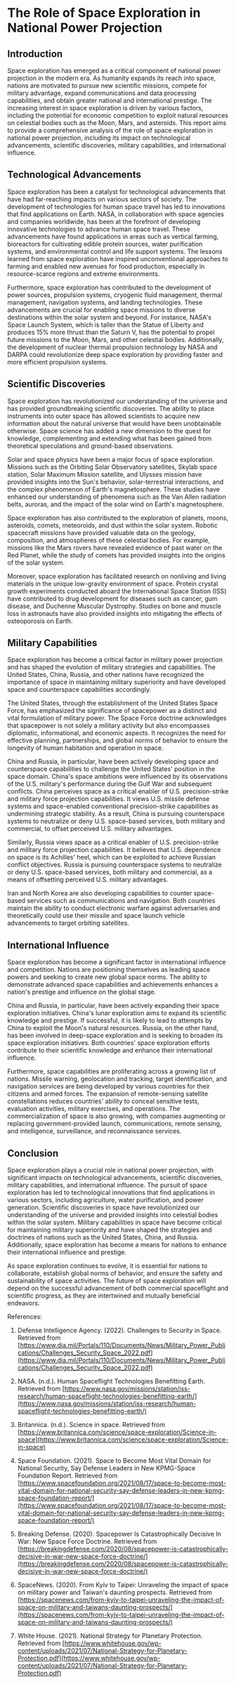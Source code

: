 # The Role of Space Exploration in National Power Projection

## Introduction

Space exploration has emerged as a critical component of national power projection in the modern era. As humanity expands its reach into space, nations are motivated to pursue new scientific missions, compete for military advantage, expand communications and data processing capabilities, and obtain greater national and international prestige. The increasing interest in space exploration is driven by various factors, including the potential for economic competition to exploit natural resources on celestial bodies such as the Moon, Mars, and asteroids. This report aims to provide a comprehensive analysis of the role of space exploration in national power projection, including its impact on technological advancements, scientific discoveries, military capabilities, and international influence.

## Technological Advancements

Space exploration has been a catalyst for technological advancements that have had far-reaching impacts on various sectors of society. The development of technologies for human space travel has led to innovations that find applications on Earth. NASA, in collaboration with space agencies and companies worldwide, has been at the forefront of developing innovative technologies to advance human space travel. These advancements have found applications in areas such as vertical farming, bioreactors for cultivating edible protein sources, water purification systems, and environmental control and life support systems. The lessons learned from space exploration have inspired unconventional approaches to farming and enabled new avenues for food production, especially in resource-scarce regions and extreme environments.

Furthermore, space exploration has contributed to the development of power sources, propulsion systems, cryogenic fluid management, thermal management, navigation systems, and landing technologies. These advancements are crucial for enabling space missions to diverse destinations within the solar system and beyond. For instance, NASA's Space Launch System, which is taller than the Statue of Liberty and produces 15% more thrust than the Saturn V, has the potential to propel future missions to the Moon, Mars, and other celestial bodies. Additionally, the development of nuclear thermal propulsion technology by NASA and DARPA could revolutionize deep space exploration by providing faster and more efficient propulsion systems.

## Scientific Discoveries

Space exploration has revolutionized our understanding of the universe and has provided groundbreaking scientific discoveries. The ability to place instruments into outer space has allowed scientists to acquire new information about the natural universe that would have been unobtainable otherwise. Space science has added a new dimension to the quest for knowledge, complementing and extending what has been gained from theoretical speculations and ground-based observations.

Solar and space physics have been a major focus of space exploration. Missions such as the Orbiting Solar Observatory satellites, Skylab space station, Solar Maximum Mission satellite, and Ulysses mission have provided insights into the Sun's behavior, solar-terrestrial interactions, and the complex phenomenon of Earth's magnetosphere. These studies have enhanced our understanding of phenomena such as the Van Allen radiation belts, auroras, and the impact of the solar wind on Earth's magnetosphere.

Space exploration has also contributed to the exploration of planets, moons, asteroids, comets, meteoroids, and dust within the solar system. Robotic spacecraft missions have provided valuable data on the geology, composition, and atmospheres of these celestial bodies. For example, missions like the Mars rovers have revealed evidence of past water on the Red Planet, while the study of comets has provided insights into the origins of the solar system.

Moreover, space exploration has facilitated research on nonliving and living materials in the unique low-gravity environment of space. Protein crystal growth experiments conducted aboard the International Space Station (ISS) have contributed to drug development for diseases such as cancer, gum disease, and Duchenne Muscular Dystrophy. Studies on bone and muscle loss in astronauts have also provided insights into mitigating the effects of osteoporosis on Earth.

## Military Capabilities

Space exploration has become a critical factor in military power projection and has shaped the evolution of military strategies and capabilities. The United States, China, Russia, and other nations have recognized the importance of space in maintaining military superiority and have developed space and counterspace capabilities accordingly.

The United States, through the establishment of the United States Space Force, has emphasized the significance of spacepower as a distinct and vital formulation of military power. The Space Force doctrine acknowledges that spacepower is not solely a military activity but also encompasses diplomatic, informational, and economic aspects. It recognizes the need for effective planning, partnerships, and global norms of behavior to ensure the longevity of human habitation and operation in space.

China and Russia, in particular, have been actively developing space and counterspace capabilities to challenge the United States' position in the space domain. China's space ambitions were influenced by its observations of the U.S. military's performance during the Gulf War and subsequent conflicts. China perceives space as a critical enabler of U.S. precision-strike and military force projection capabilities. It views U.S. missile defense systems and space-enabled conventional precision-strike capabilities as undermining strategic stability. As a result, China is pursuing counterspace systems to neutralize or deny U.S. space-based services, both military and commercial, to offset perceived U.S. military advantages.

Similarly, Russia views space as a critical enabler of U.S. precision-strike and military force projection capabilities. It believes that U.S. dependence on space is its Achilles' heel, which can be exploited to achieve Russian conflict objectives. Russia is pursuing counterspace systems to neutralize or deny U.S. space-based services, both military and commercial, as a means of offsetting perceived U.S. military advantages.

Iran and North Korea are also developing capabilities to counter space-based services such as communications and navigation. Both countries maintain the ability to conduct electronic warfare against adversaries and theoretically could use their missile and space launch vehicle advancements to target orbiting satellites.

## International Influence

Space exploration has become a significant factor in international influence and competition. Nations are positioning themselves as leading space powers and seeking to create new global space norms. The ability to demonstrate advanced space capabilities and achievements enhances a nation's prestige and influence on the global stage.

China and Russia, in particular, have been actively expanding their space exploration initiatives. China's lunar exploration aims to expand its scientific knowledge and prestige. If successful, it is likely to lead to attempts by China to exploit the Moon's natural resources. Russia, on the other hand, has been involved in deep-space exploration and is seeking to broaden its space exploration initiatives. Both countries' space exploration efforts contribute to their scientific knowledge and enhance their international influence.

Furthermore, space capabilities are proliferating across a growing list of nations. Missile warning, geolocation and tracking, target identification, and navigation services are being developed by various countries for their citizens and armed forces. The expansion of remote-sensing satellite constellations reduces countries' ability to conceal sensitive tests, evaluation activities, military exercises, and operations. The commercialization of space is also growing, with companies augmenting or replacing government-provided launch, communications, remote sensing, and intelligence, surveillance, and reconnaissance services.

## Conclusion

Space exploration plays a crucial role in national power projection, with significant impacts on technological advancements, scientific discoveries, military capabilities, and international influence. The pursuit of space exploration has led to technological innovations that find applications in various sectors, including agriculture, water purification, and power generation. Scientific discoveries in space have revolutionized our understanding of the universe and provided insights into celestial bodies within the solar system. Military capabilities in space have become critical for maintaining military superiority and have shaped the strategies and doctrines of nations such as the United States, China, and Russia. Additionally, space exploration has become a means for nations to enhance their international influence and prestige.

As space exploration continues to evolve, it is essential for nations to collaborate, establish global norms of behavior, and ensure the safety and sustainability of space activities. The future of space exploration will depend on the successful advancement of both commercial spaceflight and scientific progress, as they are intertwined and mutually beneficial endeavors.

References:

1. Defense Intelligence Agency. (2022). Challenges to Security in Space. Retrieved from [https://www.dia.mil/Portals/110/Documents/News/Military_Power_Publications/Challenges_Security_Space_2022.pdf](https://www.dia.mil/Portals/110/Documents/News/Military_Power_Publications/Challenges_Security_Space_2022.pdf)

2. NASA. (n.d.). Human Spaceflight Technologies Benefitting Earth. Retrieved from [https://www.nasa.gov/missions/station/iss-research/human-spaceflight-technologies-benefitting-earth/](https://www.nasa.gov/missions/station/iss-research/human-spaceflight-technologies-benefitting-earth/)

3. Britannica. (n.d.). Science in space. Retrieved from [https://www.britannica.com/science/space-exploration/Science-in-space](https://www.britannica.com/science/space-exploration/Science-in-space)

4. Space Foundation. (2021). Space to Become Most Vital Domain for National Security, Say Defense Leaders in New KPMG-Space Foundation Report. Retrieved from [https://www.spacefoundation.org/2021/08/17/space-to-become-most-vital-domain-for-national-security-say-defense-leaders-in-new-kpmg-space-foundation-report/](https://www.spacefoundation.org/2021/08/17/space-to-become-most-vital-domain-for-national-security-say-defense-leaders-in-new-kpmg-space-foundation-report/)

5. Breaking Defense. (2020). Spacepower Is Catastrophically Decisive In War: New Space Force Doctrine. Retrieved from [https://breakingdefense.com/2020/08/spacepower-is-catastrophically-decisive-in-war-new-space-force-doctrine/](https://breakingdefense.com/2020/08/spacepower-is-catastrophically-decisive-in-war-new-space-force-doctrine/)

6. SpaceNews. (2020). From Kyiv to Taipei: Unraveling the impact of space on military power and Taiwan's daunting prospects. Retrieved from [https://spacenews.com/from-kyiv-to-taipei-unraveling-the-impact-of-space-on-military-and-taiwans-daunting-prospects/](https://spacenews.com/from-kyiv-to-taipei-unraveling-the-impact-of-space-on-military-and-taiwans-daunting-prospects/)

7. White House. (2021). National Strategy for Planetary Protection. Retrieved from [https://www.whitehouse.gov/wp-content/uploads/2021/07/National-Strategy-for-Planetary-Protection.pdf](https://www.whitehouse.gov/wp-content/uploads/2021/07/National-Strategy-for-Planetary-Protection.pdf)